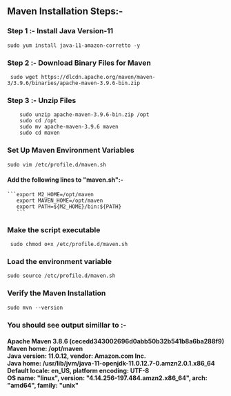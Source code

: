 ## Maven Installation Steps:-

### Step 1 :- Install Java Version-11
```sudo yum install java-11-amazon-corretto -y```

### Step 2 :- Download Binary Files for Maven
``` sudo wget https://dlcdn.apache.org/maven/maven-3/3.9.6/binaries/apache-maven-3.9.6-bin.zip```

### Step 3 :- Unzip Files
```
    sudo unzip apache-maven-3.9.6-bin.zip /opt
    sudo cd /opt
    sudo mv apache-maven-3.9.6 maven
    sudo cd maven
```
### Set Up Maven Environment Variables
``` sudo vim /etc/profile.d/maven.sh ```
#### Add the following lines to "maven.sh":-
    ```export M2_HOME=/opt/maven
       export MAVEN_HOME=/opt/maven
       export PATH=${M2_HOME}/bin:${PATH}
       ```
### Make the script executable 
``` sudo chmod o+x /etc/profile.d/maven.sh```

### Load the environment variable
```sudo source /etc/profile.d/maven.sh ```
### Verify the Maven Installation
``` sudo mvn --version ```
### You should see output simillar to :-

<h4>Apache Maven 3.8.6 (cecedd343002696d0abb50b32b541b8a6ba288f9)<br>
Maven home: /opt/maven <br>
Java version: 11.0.12, vendor: Amazon.com Inc.<br>
Java home: /usr/lib/jvm/java-11-openjdk-11.0.12.7-0.amzn2.0.1.x86_64 <br>
Default locale: en_US, platform encoding: UTF-8<br>
OS name: "linux", version: "4.14.256-197.484.amzn2.x86_64", arch: "amd64", family: "unix" </h4><br>
